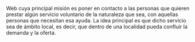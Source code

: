 Web cuya principal misión es poner en contacto a las personas que quieren prestar algún servicio voluntario de la naturaleza que sea, con aquellas personas que necesitan esa ayuda. La idea principal es que dicho servicio sea de ámbito local, es decir, que dentro de una localidad pueda confluir la demanda y la oferta.